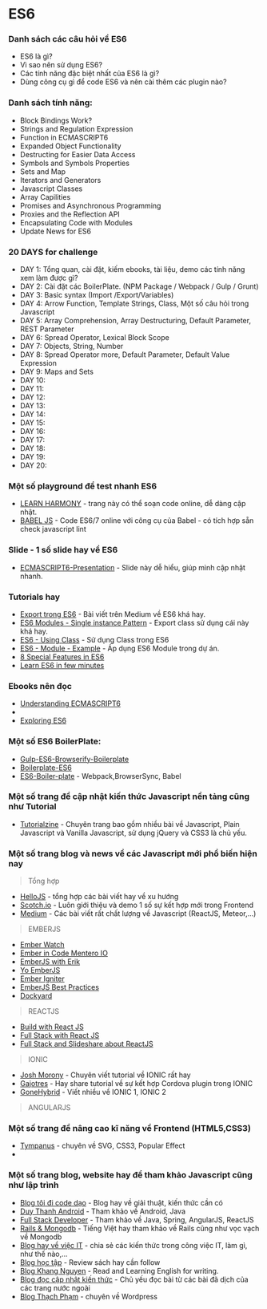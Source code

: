 # ES6

### Danh sách các câu hỏi về ES6
* ES6 là gì?
* Vì sao nên sử dụng ES6?
* Các tính năng đặc biệt nhất của ES6 là gì?
* Dùng công cụ gì để code ES6 và nên cài thêm các plugin nào?

### Danh sách tính năng:
* Block Bindings Work?
* Strings and Regulation Expression
* Function in ECMASCRIPT6
* Expanded Object Functionality
* Destructing for Easier Data Access
* Symbols and Symbols Properties
* Sets and Map
* Iterators and Generators
* Javascript Classes
* Array Capilities
* Promises and Asynchronous Programming
* Proxies and the Reflection API
* Encapsulating Code with Modules
* Update News for ES6

### 20 DAYS for challenge
* DAY 1: Tổng quan, cài đặt, kiếm ebooks, tài liệu, demo các tính năng xem làm được gì?
* DAY 2: Cài đặt các BoilerPlate. (NPM Package / Webpack / Gulp / Grunt)
* DAY 3: Basic syntax (Import /Export/Variables)
* DAY 4: Arrow Function, Template Strings, Class, Một số câu hỏi trong Javascript
* DAY 5: Array Comprehension, Array Destructuring, Default Parameter, REST Parameter
* DAY 6: Spread Operator, Lexical Block Scope
* DAY 7: Objects, String, Number
* DAY 8: Spread Operator more, Default Parameter, Default Value Expression
* DAY 9: Maps and Sets
* DAY 10:
* DAY 11:
* DAY 12:
* DAY 13:
* DAY 14:
* DAY 15:
* DAY 16:
* DAY 17:
* DAY 18:
* DAY 19:
* DAY 20:


### Một số playground để test nhanh ES6
* [LEARN HARMONY](http://learnharmony.org/#/) - trang này có thể soạn code online, dễ dàng cập nhật.
* [BABEL JS](https://babeljs.io/repl/#?babili=false&evaluate=true&lineWrap=false&presets=es2015%2Creact%2Cstage-2&targets=&browsers=&builtIns=false&code=let%20a%20%3D%200%3B%0A%0Aconsole.log(t)%3B) - Code ES6/7 online với công cụ của Babel - có tích hợp sẵn check javascript lint

### Slide - 1 số slide hay về ES6
* [ECMASCRIPT6-Presentation](http://cdn.oreillystatic.com/en/assets/1/event/93/An%20Overview%20of%20ECMAScript%206%20Presentation.pdf) - Slide này dễ hiểu, giúp mình cập nhật nhanh.

### Tutorials hay
* [Export trong ES6](https://medium.com/@timoxley/named-exports-as-the-default-export-api-670b1b554f65) - Bài viết trên Medium về ES6 khá hay.
* [ES6 Modules - Single instance Pattern](https://k94n.com/es6-modules-single-instance-pattern) - Export class sử dụng cái này khá hay.
* [ES6 - Using Class](https://scotch.io/tutorials/better-javascript-with-es6-pt-ii-a-deep-dive-into-classes) - Sử dụng Class trong ES6
* [ES6 - Module - Example](http://javascript.tutorialhorizon.com/2015/06/23/es6-modules-examples/) - Áp dụng ES6 Module trong dự án.
* [8 Special Features in ES6](https://blog.jscrambler.com/8-awesome-es6-features/)
* [Learn ES6 in few minutes](https://www.frontendjournal.com/javascript-es6-learn-important-features-in-a-few-minutes/)

### Ebooks nên đọc
* [Understanding ECMASCRIPT6](https://leanpub.com/understandinges6/read)
* [You don't know JS ES6 & Beyond]: (https://github.com/nvminhtu/LearnES6/blob/master/ebooks/you-dont-know-js-es6-beyond-1st-kyle-simpson.pdf)
* [Exploring ES6](http://exploringjs.com/es6/ch_maps-sets.html#sec_overview-maps-sets)

### Một số ES6 BoilerPlate:
* [Gulp-ES6-Browserify-Boilerplate](https://github.com/nvminhtu/gulp-es6-browserify-boilerplate)
* [Boilerplate-ES6](https://github.com/stefanwalther/boilerplate-es6)
* [ES6-Boiler-plate](https://github.com/timwis/es6-boilerplate/issues) - Webpack,BrowserSync, Babel

### Một số trang để cập nhật kiến thức Javascript nền tảng cũng như Tutorial
* [Tutorialzine](http://tutorialzine.com/) - Chuyên trang bao gồm nhiều bài về Javascript, Plain Javascript và Vanilla Javascript, sử dụng jQuery và CSS3 là chủ yếu.

### Một số trang blog và news về các Javascript mới phổ biến hiện nay
> Tổng hợp
* [HelloJS](https://blog.hellojs.org/) - tổng hợp các bài viết hay về xu hướng
* [Scotch.io](https://scotch.io/tutorials) - Luôn giới thiệu và demo 1 số sự kết hợp mới trong Frontend
* [Medium](https://medium.com/search?q=javascript) - Các bài viết rất chất lượng về Javascript (ReactJS, Meteor,...)

> EMBERJS
* [Ember Watch](http://emberwatch.com/tutorials.html)
* [Ember in Code Mentero IO](https://www.codementor.io/ember-js/tutorial)
* [EmberJS with Erik](http://www.programwitherik.com/top-5-best-resources-for-ember-js/)
* [Yo EmberJS](http://yoember.com/)
* [Ember Igniter](https://emberigniter.com/articles/)
* [EmberJS Best Practices](https://poteto.github.io/component-best-practices/)
* [Dockyard](https://dockyard.com/blog)

> REACTJS
* [Build with React JS](http://buildwithreact.com/)
* [Full Stack with React JS](http://andrewhfarmer.com/getting-started-tutorials/)
* [Full Stack and Slideshare about ReactJS](https://www.fullstackreact.com/)

> IONIC
* [Josh Morony](https://www.joshmorony.com/) - Chuyên viết tutorial về IONIC rất hay
* [Gajotres](http://www.gajotres.net/) - Hay share tutorial về sự kết hợp Cordova plugin trong IONIC
* [GoneHybrid](https://gonehybrid.com/) - Viết nhiều về IONIC 1, IONIC 2

> ANGULARJS


### Một số trang để nâng cao kĩ năng về Frontend (HTML5,CSS3)
* [Tympanus](https://tympanus.net/codrops/category/tutorials/) - chuyên về SVG, CSS3, Popular Effect
*

### Một số trang blog, website hay để tham khảo Javascript cũng như lập trình
* [Blog tôi đi code dạo](https://toidicodedao.com/) - Blog hay về giải thuật, kiến thức cần có
* [Duy Thanh Android](https://duythanhcse.wordpress.com/) - Tham khảo về Android, Java
* [Full Stack Developer](https://codeaholicguy.com/) - Tham khảo về Java, Spring, AngularJS, ReactJS
* [Rails & Mongodb](http://luanotes.com/) - Tiếng Việt hay tham khảo về Rails cũng như vọc vạch về Mongodb
* [Blog hay về việc IT](https://jusfunny.wordpress.com/) - chia sẻ các kiến thức trong công việc IT, làm gì, như thế nào,...
* [Blog học tập](http://bloghoctap.com/) - Review sách hay cần follow
* [Blog Khang Nguyen](http://blog.khangnguyen.me/) - Read and Learning English for writing.
* [Blog đọc cập nhật kiến thức](https://vinacode.net/) - Chủ yếu đọc bài từ các bài đã dịch của các trang nước ngoài
* [Blog Thạch Phạm](https://thachpham.com/) - chuyên về Wordpress
